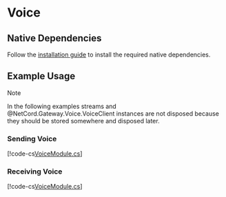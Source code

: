 # Voice

## Native Dependencies

Follow the [installation guide](installing-native-dependencies.md) to install the required native dependencies.

## Example Usage

> [!NOTE]
> In the following examples streams and @NetCord.Gateway.Voice.VoiceClient instances are not disposed because they should be stored somewhere and disposed later.

### Sending Voice
[!code-cs[VoiceModule.cs](Voice/VoiceModule.cs#L12-L102)]

### Receiving Voice
[!code-cs[VoiceModule.cs](Voice/VoiceModule.cs#L104-L146)]